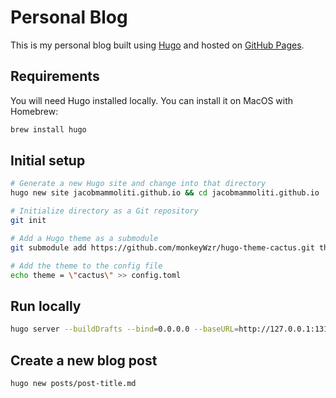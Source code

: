 # Personal Blog
This is my personal blog built using [Hugo](https://gohugo.io/) and hosted on [GitHub Pages](https://pages.github.com/).

## Requirements
You will need Hugo installed locally. You can install it on MacOS with Homebrew:
```bash
brew install hugo
```

## Initial setup
```bash
# Generate a new Hugo site and change into that directory
hugo new site jacobmammoliti.github.io && cd jacobmammoliti.github.io

# Initialize directory as a Git repository
git init

# Add a Hugo theme as a submodule
git submodule add https://github.com/monkeyWzr/hugo-theme-cactus.git themes/cactus

# Add the theme to the config file
echo theme = \"cactus\" >> config.toml
```

## Run locally

```bash
hugo server --buildDrafts --bind=0.0.0.0 --baseURL=http://127.0.0.1:1313
```

## Create a new blog post

```bash
hugo new posts/post-title.md
```